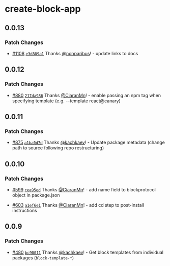 # create-block-app

## 0.0.13

### Patch Changes

- [#1108](https://github.com/blockprotocol/blockprotocol/pull/1108) [`e3d889a1`](https://github.com/blockprotocol/blockprotocol/commit/e3d889a156851831c1fa851244d0abe19edfbf6d) Thanks [@nonparibus](https://github.com/nonparibus)! - update links to docs

## 0.0.12

### Patch Changes

- [#880](https://github.com/blockprotocol/blockprotocol/pull/880) [`217da986`](https://github.com/blockprotocol/blockprotocol/commit/217da9865c19097965038e6e1ce46229ab10e589) Thanks [@CiaranMn](https://github.com/CiaranMn)! - enable passing an npm tag when specifying template (e.g. --template react@canary)

## 0.0.11

### Patch Changes

- [#875](https://github.com/blockprotocol/blockprotocol/pull/875) [`a1ba0d7d`](https://github.com/blockprotocol/blockprotocol/commit/a1ba0d7d17971ee30586a673ce3d4f5bee6e65d1) Thanks [@kachkaev](https://github.com/kachkaev)! - Update package metadata (change path to source following repo restructuring)

## 0.0.10

### Patch Changes

- [#599](https://github.com/blockprotocol/blockprotocol/pull/599) [`cea95ed`](https://github.com/blockprotocol/blockprotocol/commit/cea95ed427c820cd9e251dc632da927b5db1f23a) Thanks [@CiaranMn](https://github.com/CiaranMn)! - add name field to blockprotocol object in package.json

- [#603](https://github.com/blockprotocol/blockprotocol/pull/603) [`a1ef6e1`](https://github.com/blockprotocol/blockprotocol/commit/a1ef6e1e633b5180ee60eacf30e1d0a42eda6c48) Thanks [@CiaranMn](https://github.com/CiaranMn)! - add cd step to post-install instructions

## 0.0.9

### Patch Changes

- [#480](https://github.com/blockprotocol/blockprotocol/pull/480) [`bc90011`](https://github.com/blockprotocol/blockprotocol/commit/bc9001149ab233fc3d503c2c1739a13fb9aa5bd0) Thanks [@kachkaev](https://github.com/kachkaev)! - Get block templates from individual packages (`block-template-*`)
